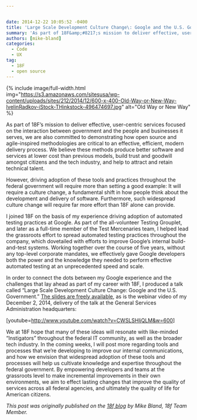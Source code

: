 ```yaml
---


date: 2014-12-22 10:05:52 -0400
title: 'Large Scale Development Culture Change\: Google and the U.S. Government'
summary: 'As part of 18F&amp;#8217;s mission to deliver effective, user-centric services focused on the interaction between government and the people and businesses it serves, we are also committed to demonstrating how open source and agile-inspired methodologies are critical to an effective, efficient, modern delivery process. We believe these methods produce better software and services at lower'
authors: [mike-bland]
categories:
  - Code
  - UX
tag:
  - 18F
  - open source
---
```



{% include image/full-width.html img="https://s3.amazonaws.com/sitesusa/wp-content/uploads/sites/212/2014/12/600-x-400-Old-Way-or-New-Way-IvelinRadkov-iStock-THinkstock-496474697.jpg" alt="Old Way or New Way" %} 

As part of 18F&#8217;s mission to deliver effective, user-centric services focused on the interaction between government and the people and businesses it serves, we are also committed to demonstrating how open source and agile-inspired methodologies are critical to an effective, efficient, modern delivery process. We believe these methods produce better software and services at lower cost than previous models, build trust and goodwill amongst citizens and the tech industry, and help to attract and retain technical talent.

However, driving adoption of these tools and practices throughout the federal government will require more than setting a good example: It will require a culture change, a fundamental shift in how people think about the development and delivery of software. Furthermore, such widespread culture change will require far more effort than 18F alone can provide.

I joined 18F on the basis of my experience driving adoption of automated testing practices at Google. As part of the all-volunteer Testing Grouplet, and later as a full-time member of the Test Mercenaries team, I helped lead the grassroots effort to spread automated testing practices throughout the company, which dovetailed with efforts to improve Google&#8217;s internal build-and-test systems. Working together over the course of five years, without any top-level corporate mandates, we effectively gave Google developers both the power and the knowledge they needed to perform effective automated testing at an unprecedented speed and scale.

In order to connect the dots between my Google experience and the challenges that lay ahead as part of my career with 18F, I produced a talk called &#8220;Large Scale Development Culture Change: Google and the U.S. Government.&#8221; [The slides are freely available](https://docs.google.com/a/gsa.gov/presentation/d/1cNUOaGrd9dZ6LN1cKotA7UYvaDyT9rXEMlXOpzREhC4/edit#slide=id.p), as is the webinar video of my December 2, 2014, delivery of the talk at the General Services Administration headquarters:

[youtube=http://www.youtube.com/watch?v=CWSLSHljQLM&w=600]

We at 18F hope that many of these ideas will resonate with like-minded &#8220;Instigators&#8221; throughout the federal IT community, as well as the broader tech industry. In the coming weeks, I will post more regarding tools and processes that we&#8217;re developing to improve our internal communications, and how we envision that widespread adoption of these tools and processes will help us cultivate knowledge and expertise throughout the federal government. By empowering developers and teams at the grassroots level to make incremental improvements in their own environments, we aim to effect lasting changes that improve the quality of services across all federal agencies, and ultimately the quality of life for American citizens.

_This post was originally published on the [18f blog](https://18f.gsa.gov/2014/12/11/large-scale-development-culture-change/) by Mike Bland, 18f Team Member._